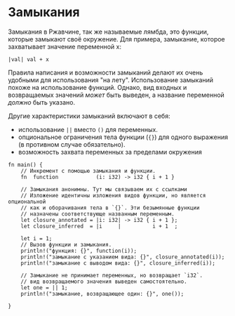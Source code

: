 # Замыкания

Замыкания в Ржавчине, так же называемые лямбда, это функции,
которые замыкают своё окружение.
Для примера, замыкание, которое захватывает значение переменной x:

```rust,ignore
|val| val + x
```

Правила написания и возможности замыканий делают их очень удобными
для использования "на лету". Использование замыканий похоже на использование функций.
Однако, вид входных и возвращаемых значений *может* быть выведен, а
название переменной *должно*  быть указано.

Другие характеристики замыканий включают в себя:
* использование `||` вместо `()` для переменных.
* опциональное ограничения тела функции (`{}`) для одного выражения
(в противном случае обязательно).
* возможность захвата переменных за пределами окружения

```rust,editable
fn main() {
    // Инкремент с помощью замыкания и функции.
    fn  function            (i: i32) -> i32 { i + 1 }

    // Замыкания анонимны. Тут мы связываем их с ссылками
    // Изложение идентичны изложения видов функции, но является опциональной
    // как и оборачивания тела в `{}`. Эти безымянные функции
    // назначены соответствующе названным переменным.
    let closure_annotated = |i: i32| -> i32 { i + 1 };
    let closure_inferred  = |i     |          i + 1  ;

    let i = 1;
    // Вызов функции и замыкания.
    println!("функция: {}", function(i));
    println!("замыкание с указанием вида: {}", closure_annotated(i));
    println!("замыкание с выводом вида: {}", closure_inferred(i));

    // Замыкание не принимает переменных, но возвращает `i32`.
    // вид возвращаемого значения выведен самостоятельно.
    let one = || 1;
    println!("замыкание, возвращающее один: {}", one());

}
```
